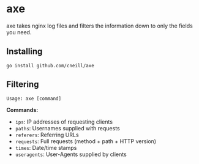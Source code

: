 # axe

axe takes nginx log files and filters the information down to only the fields you need.

## Installing

`go install github.com/cneill/axe`

## Filtering

`Usage: axe [command]`

__Commands:__
- `ips`: IP addresses of requesting clients
- `paths`: Usernames supplied with requests
- `referers`: Referring URLs
- `requests`: Full requests (method + path + HTTP version)
- `times`: Date/time stamps
- `useragents`: User-Agents supplied by clients
